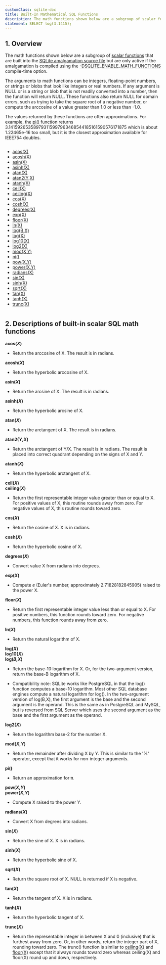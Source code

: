 ```yaml
---
customClass: sqlite-doc
title: Built-In Mathematical SQL Functions
description: The math functions shown below are a subgroup of scalar functions that are built into the SQLite amalgamation source file.
statement: SELECT log(3.1415);
---
```


## 1. Overview

The math functions shown below are a subgroup of [scalar
functions](lang_corefunc) that are built into the
<a href="https://www.sqlite.org/amalgamation.html"
target="_blank">SQLite amalgamation source file</a> but are only active
if the amalgamation is compiled using the
<a href="https://www.sqlite.org/compile.html#enable_math_functions"
target="_blank">-DSQLITE_ENABLE_MATH_FUNCTIONS</a> compile-time option.

The arguments to math functions can be integers, floating-point numbers,
or strings or blobs that look like integers or real numbers. If any
argument is NULL or is a string or blob that is not readily converted
into a number, then the function will return NULL. These functions also
return NULL for domain errors, such as trying to take the square root of
a negative number, or compute the arccosine of a value greater than 1.0
or less than -1.0.

The values returned by these functions are often approximations. For
example, the [pi()](lang_mathfunc#pi) function returns
3.141592653589793115997963468544185161590576171875 which is about
1.22465e-16 too small, but it is the closest approximation available for
IEEE754 doubles.

<div class="columns">

- [acos(X)](lang_mathfunc#acos)
- [acosh(X)](lang_mathfunc#acosh)
- [asin(X)](lang_mathfunc#asin)
- [asinh(X)](lang_mathfunc#asinh)
- [atan(X)](lang_mathfunc#atan)
- [atan2(Y,X)](lang_mathfunc#atan2)
- [atanh(X)](lang_mathfunc#atanh)
- [ceil(X)](lang_mathfunc#ceil)
- [ceiling(X)](lang_mathfunc#ceil)
- [cos(X)](lang_mathfunc#cos)
- [cosh(X)](lang_mathfunc#cosh)
- [degrees(X)](lang_mathfunc#degrees)
- [exp(X)](lang_mathfunc#exp)
- [floor(X)](lang_mathfunc#floor)
- [ln(X)](lang_mathfunc#ln)
- [log(B,X)](lang_mathfunc#log)
- [log(X)](lang_mathfunc#log)
- [log10(X)](lang_mathfunc#log)
- [log2(X)](lang_mathfunc#log2)
- [mod(X,Y)](lang_mathfunc#mod)
- [pi()](lang_mathfunc#pi)
- [pow(X,Y)](lang_mathfunc#pow)
- [power(X,Y)](lang_mathfunc#pow)
- [radians(X)](lang_mathfunc#radians)
- [sin(X)](lang_mathfunc#sin)
- [sinh(X)](lang_mathfunc#sinh)
- [sqrt(X)](lang_mathfunc#sqrt)
- [tan(X)](lang_mathfunc#tan)
- [tanh(X)](lang_mathfunc#tanh)
- [trunc(X)](lang_mathfunc#trunc)

</div>

## 2. Descriptions of built-in scalar SQL math functions

<div class="no-bullets-list">

<span id="acos"></span>

**acos(*X*)**

- Return the arccosine of X. The result is in radians.

<span id="acosh"></span>

**acosh(*X*)**

- Return the hyperbolic arccosine of X.

<span id="asin"></span>

**asin(*X*)**

- Return the arcsine of X. The result is in radians.

<span id="asinh"></span>

**asinh(*X*)**

- Return the hyperbolic arcsine of X.

<span id="atan"></span>

**atan(*X*)**

- Return the arctangent of X. The result is in radians.

<span id="atan2"></span>

**atan2(*Y*,*X*)**

- Return the arctangent of Y/X. The result is in radians. The result is
placed into correct quadrant depending on the signs of X and Y.

<span id="atanh"></span>

**atanh(*X*)**

- Return the hyperbolic arctangent of X.

<span id="ceil"></span>

**ceil(*X*)  
ceiling(*X*)**

- Return the first representable integer value greater than or equal to X.
For positive values of X, this routine rounds away from zero. For
negative values of X, this routine rounds toward zero.

<span id="cos"></span>

**cos(*X*)**

- Return the cosine of X. X is in radians.

<span id="cosh"></span>

**cosh(*X*)**

- Return the hyperbolic cosine of X.

<span id="degrees"></span>

**degrees(*X*)**

- Convert value X from radians into degrees.

<span id="exp"></span>

**exp(*X*)**

- Compute *e* (Euler's number, approximately 2.71828182845905) raised to
the power X.

<span id="floor"></span>

**floor(*X*)**

- Return the first representable integer value less than or equal to X.
For positive numbers, this function rounds toward zero. For negative
numbers, this function rounds away from zero.

<span id="ln"></span>

**ln(*X*)**

- Return the natural logarithm of X.

<span id="log"></span>

**log(*X*)  
log10(*X*)  
log(*B*,*X*)**

- Return the base-10 logarithm for X. Or, for the two-argument version,
return the base-B logarithm of X.

- Compatibility note: SQLite works like PostgreSQL in that the log()
function computes a base-10 logarithm. Most other SQL database engines
compute a natural logarithm for log(). In the two-argument version of
log(B,X), the first argument is the base and the second argument is the
operand. This is the same as in PostgreSQL and MySQL, but is reversed
from SQL Server which uses the second argument as the base and the first
argument as the operand.

<span id="log2"></span>

**log2(*X*)**

- Return the logarithm base-2 for the number X.

<span id="mod"></span>

**mod(*X*,*Y*)**

- Return the remainder after dividing X by Y. This is similar to the '%'
operator, except that it works for non-integer arguments.

<span id="pi"></span>

**pi()**

- Return an approximation for π.

<span id="pow"></span>

**pow(*X*,*Y*)  
power(*X*,*Y*)**

- Compute X raised to the power Y.

<span id="radians"></span>

**radians(*X*)**

- Convert X from degrees into radians.

<span id="sin"></span>

**sin(*X*)**

- Return the sine of X. X is in radians.

<span id="sinh"></span>

**sinh(*X*)**

- Return the hyperbolic sine of X.

<span id="sqrt"></span>

**sqrt(*X*)**

- Return the square root of X. NULL is returned if X is negative.

<span id="tan"></span>

**tan(*X*)**

- Return the tangent of X. X is in radians.

<span id="tanh"></span>

**tanh(*X*)**

- Return the hyperbolic tangent of X.

<span id="trunc"></span>

**trunc(*X*)**

- Return the representable integer in between X and 0 (inclusive) that is
furthest away from zero. Or, in other words, return the integer part of
X, rounding toward zero. The trunc() function is similar to
[ceiling(X)](lang_mathfunc#ceil) and [floor(X)](lang_mathfunc#floor)
except that it always rounds toward zero whereas ceiling(X) and floor(X)
round up and down, respectively.

</div>
